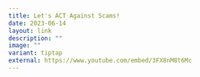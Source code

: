```yaml
---
title: Let's ACT Against Scams!
date: 2023-06-14
layout: link
description: ""
image: ""
variant: tiptap
external: https://www.youtube.com/embed/3FX8nM8t6Mc
---
```


